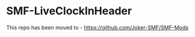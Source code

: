 SMF-LiveClockInHeader
=====================

This repo has been moved to - https://github.com/Joker-SMF/SMF-Mods